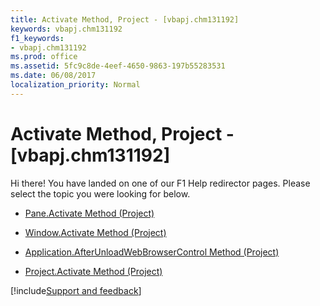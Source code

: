 ```yaml
---
title: Activate Method, Project - [vbapj.chm131192]
keywords: vbapj.chm131192
f1_keywords:
- vbapj.chm131192
ms.prod: office
ms.assetid: 5fc9c8de-4eef-4650-9863-197b55283531
ms.date: 06/08/2017
localization_priority: Normal
---
```



# Activate Method, Project - [vbapj.chm131192]

Hi there! You have landed on one of our F1 Help redirector pages. Please select the topic you were looking for below.

- [Pane.Activate Method (Project)](https://msdn.microsoft.com/library/d88f8d6e-8b65-d0ca-b6c6-0144263fdbf0%28Office.15%29.aspx)

- [Window.Activate Method (Project)](https://msdn.microsoft.com/library/95b97794-89d4-2e0f-b9b1-12cddb38ffbb%28Office.15%29.aspx)

- [Application.AfterUnloadWebBrowserControl Method (Project)](https://msdn.microsoft.com/library/794718d0-2f23-06ad-1d14-19fb7e946a1f%28Office.15%29.aspx)

- [Project.Activate Method (Project)](https://msdn.microsoft.com/library/965ad204-9f56-591f-91a1-7c42ded480cf%28Office.15%29.aspx)

[!include[Support and feedback](~/includes/feedback-boilerplate.md)]